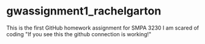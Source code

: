 # gwassignment1_rachelgarton
This is the first GitHub homework assignment for SMPA 3230
I am scared of coding
"If you see this the github connection is working!"